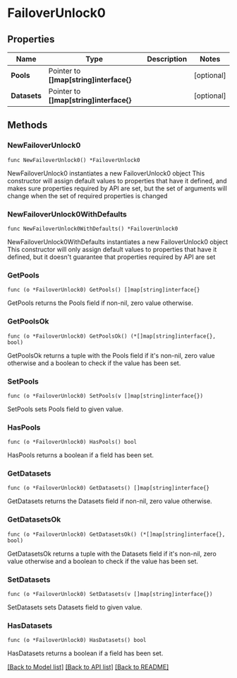 # FailoverUnlock0

## Properties

Name | Type | Description | Notes
------------ | ------------- | ------------- | -------------
**Pools** | Pointer to **[]map[string]interface{}** |  | [optional] 
**Datasets** | Pointer to **[]map[string]interface{}** |  | [optional] 

## Methods

### NewFailoverUnlock0

`func NewFailoverUnlock0() *FailoverUnlock0`

NewFailoverUnlock0 instantiates a new FailoverUnlock0 object
This constructor will assign default values to properties that have it defined,
and makes sure properties required by API are set, but the set of arguments
will change when the set of required properties is changed

### NewFailoverUnlock0WithDefaults

`func NewFailoverUnlock0WithDefaults() *FailoverUnlock0`

NewFailoverUnlock0WithDefaults instantiates a new FailoverUnlock0 object
This constructor will only assign default values to properties that have it defined,
but it doesn't guarantee that properties required by API are set

### GetPools

`func (o *FailoverUnlock0) GetPools() []map[string]interface{}`

GetPools returns the Pools field if non-nil, zero value otherwise.

### GetPoolsOk

`func (o *FailoverUnlock0) GetPoolsOk() (*[]map[string]interface{}, bool)`

GetPoolsOk returns a tuple with the Pools field if it's non-nil, zero value otherwise
and a boolean to check if the value has been set.

### SetPools

`func (o *FailoverUnlock0) SetPools(v []map[string]interface{})`

SetPools sets Pools field to given value.

### HasPools

`func (o *FailoverUnlock0) HasPools() bool`

HasPools returns a boolean if a field has been set.

### GetDatasets

`func (o *FailoverUnlock0) GetDatasets() []map[string]interface{}`

GetDatasets returns the Datasets field if non-nil, zero value otherwise.

### GetDatasetsOk

`func (o *FailoverUnlock0) GetDatasetsOk() (*[]map[string]interface{}, bool)`

GetDatasetsOk returns a tuple with the Datasets field if it's non-nil, zero value otherwise
and a boolean to check if the value has been set.

### SetDatasets

`func (o *FailoverUnlock0) SetDatasets(v []map[string]interface{})`

SetDatasets sets Datasets field to given value.

### HasDatasets

`func (o *FailoverUnlock0) HasDatasets() bool`

HasDatasets returns a boolean if a field has been set.


[[Back to Model list]](../README.md#documentation-for-models) [[Back to API list]](../README.md#documentation-for-api-endpoints) [[Back to README]](../README.md)


